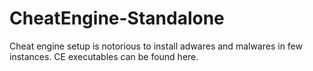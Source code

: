 # CheatEngine-Standalone
Cheat engine setup is notorious to install adwares and malwares in few instances. CE executables can be found here. 

